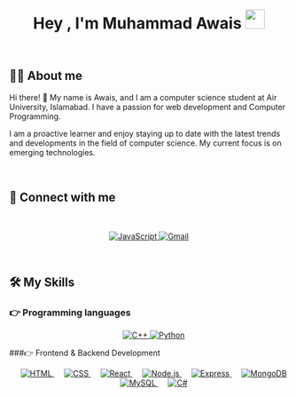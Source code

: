 <h1 align="center">Hey , I'm Muhammad Awais <img src="https://media.giphy.com/media/hvRJCLFzcasrR4ia7z/giphy.gif" width="35"></h1>


<br>


## :sassy_man:  About me
Hi there! 👋 My name is Awais, and I am a computer science student at Air University, Islamabad. I have a passion for web development and Computer Programming.

I am a proactive learner and enjoy staying up to date with the latest trends and developments in the field of computer science. My current focus is on emerging technologies.


<br>

## 👯 Connect with me
 
<br>
<p align="center">
	<a href="https://www.linkedin.com/in/btwimawais/" target="_blank">
		<img alt="JavaScript" src="https://img.shields.io/badge/LinkedIn-0077B5?style=for-the-badge&logo=linkedin&logoColor=white">
	</a>
	<a href="https://mail.google.com/mail/?view=cm&fs=1&to=mohamadawais942@gmail.com" target="_blank"> 
	     <img alt="Gmail" src="https://img.shields.io/badge/Gmail-D14836?style=for-the-badge&logo=gmail&logoColor=white">
	</a>
	
</p>
<br>

## 🛠️ My Skills

### 👉 Programming languages

<p align="center"> 
&emsp;
  <a href="https://cplusplus.com/" target="_blank"> 
    <img alt="C++" src="https://img.shields.io/badge/c++-3670A0?style=for-the-badge&logo=c++&logoColor=ffdd54">
   </a>
   <a href="https://www.python.org" target="_blank">
    <img alt="Python" src="https://img.shields.io/badge/python-3670A0?style=for-the-badge&logo=python&logoColor=ffdd54">
  </a>
	
	
</p>

###👉 Frontend & Backend Development
<p align="center"> &emsp; <a href="https://www.w3.org/html/" target="_blank"> <img alt="HTML" src="https://img.shields.io/badge/html5-%23E34F26.svg?style=for-the-badge&logo=html5&logoColor=white"> </a> &emsp; <a href="https://www.w3schools.com/css/" target="_blank"> <img alt="CSS" src="https://img.shields.io/badge/css3-%231572B6.svg?style=for-the-badge&logo=css3&logoColor=white"> </a> &emsp; <a href="https://react.dev/" target="_blank"> <img alt="React" src="https://img.shields.io/badge/react-%2361DAFB.svg?style=for-the-badge&logo=react&logoColor=black"> </a> &emsp; <a href="https://nodejs.org/" target="_blank"> <img alt="Node.js" src="https://img.shields.io/badge/node.js-%23339933.svg?style=for-the-badge&logo=node.js&logoColor=white"> </a> &emsp; <a href="https://expressjs.com/" target="_blank"> <img alt="Express" src="https://img.shields.io/badge/express.js-%23404d59.svg?style=for-the-badge&logo=express&logoColor=white"> </a> &emsp; <a href="https://www.mongodb.com/" target="_blank"> <img alt="MongoDB" src="https://img.shields.io/badge/mongodb-%2347A248.svg?style=for-the-badge&logo=mongodb&logoColor=white"> </a> &emsp; <a href="https://www.mysql.com/" target="_blank"> <img alt="MySQL" src="https://img.shields.io/badge/mysql-%234479A1.svg?style=for-the-badge&logo=mysql&logoColor=white"> </a> &emsp; <a href="https://learn.microsoft.com/en-us/dotnet/csharp/" target="_blank"> <img alt="C#" src="https://img.shields.io/badge/C%23-%23239120.svg?style=for-the-badge&logo=c-sharp&logoColor=white"> </a> </p>
